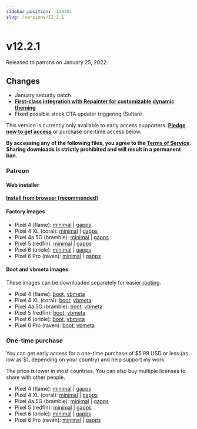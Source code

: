 ```yaml
---
sidebar_position: -120201
slug: /versions/12.2.1
---
```


# v12.2.1

Released to patrons on January 25, 2022.

## Changes

- January security patch
- [**First-class integration with Repainter for customizable dynamic theming**](https://repainter.kdrag0n.dev)
- Fixed possible stock OTA updater triggering (Sultan)

This version is currently only available to early access supporters. **[Pledge now to get access](https://patreon.com/kdrag0n)** or purchase one-time access below.

**By accessing any of the following files, you agree to the [Terms of Service](https://kdrag0n.dev/terms-of-service). Sharing downloads is strictly prohibited and will result in a permanent ban.**

### Patreon

#### Web installer

**[Install from browser (recommended)](https://patreon.kdrag0n.dev/protonaosp-install/)**

#### Factory images

- Pixel 4 (flame): [minimal](https://patreon.kdrag0n.dev/exclusive/proton-aosp_flame-factory_12.2.1-test1.zip) | [gapps](https://patreon.kdrag0n.dev/exclusive/proton-aosp_flame-factory_12.2.1-test1-gapps.zip)
- Pixel 4 XL (coral): [minimal](https://patreon.kdrag0n.dev/exclusive/proton-aosp_coral-factory_12.2.1-test1.zip) | [gapps](https://patreon.kdrag0n.dev/exclusive/proton-aosp_coral-factory_12.2.1-test1-gapps.zip)
- Pixel 4a 5G (bramble): [minimal](https://patreon.kdrag0n.dev/exclusive/proton-aosp_bramble-factory_12.2.1-test1.zip) | [gapps](https://patreon.kdrag0n.dev/exclusive/proton-aosp_bramble-factory_12.2.1-test1-gapps.zip)
- Pixel 5 (redfin): [minimal](https://patreon.kdrag0n.dev/exclusive/proton-aosp_redfin-factory_12.2.1-test1.zip) | [gapps](https://patreon.kdrag0n.dev/exclusive/proton-aosp_redfin-factory_12.2.1-test1-gapps.zip)
- Pixel 6 (oriole): [minimal](https://patreon.kdrag0n.dev/exclusive/proton-aosp_oriole-factory_12.2.1-test1.zip) | [gapps](https://patreon.kdrag0n.dev/exclusive/proton-aosp_oriole-factory_12.2.1-test1-gapps.zip)
- Pixel 6 Pro (raven): [minimal](https://patreon.kdrag0n.dev/exclusive/proton-aosp_raven-factory_12.2.1-test1.zip) | [gapps](https://patreon.kdrag0n.dev/exclusive/proton-aosp_raven-factory_12.2.1-test1-gapps.zip)

#### Boot and vbmeta images

These images can be downloaded separately for easier [rooting](../../advanced/rooting.md).

- Pixel 4 (flame): [boot](https://patreon.kdrag0n.dev/protonaosp-boot/proton-aosp_flame-factory_12.2.1-test1_boot.img), [vbmeta](https://patreon.kdrag0n.dev/protonaosp-boot/proton-aosp_flame-factory_12.2.1-test1_vbmeta.img)
- Pixel 4 XL (coral): [boot](https://patreon.kdrag0n.dev/protonaosp-boot/proton-aosp_coral-factory_12.2.1-test1_boot.img), [vbmeta](https://patreon.kdrag0n.dev/protonaosp-boot/proton-aosp_coral-factory_12.2.1-test1_vbmeta.img)
- Pixel 4a 5G (bramble): [boot](https://patreon.kdrag0n.dev/protonaosp-boot/proton-aosp_bramble-factory_12.2.1-test1_boot.img), [vbmeta](https://patreon.kdrag0n.dev/protonaosp-boot/proton-aosp_bramble-factory_12.2.1-test1_vbmeta.img)
- Pixel 5 (redfin): [boot](https://patreon.kdrag0n.dev/protonaosp-boot/proton-aosp_redfin-factory_12.2.1-test1_boot.img), [vbmeta](https://patreon.kdrag0n.dev/protonaosp-boot/proton-aosp_redfin-factory_12.2.1-test1_vbmeta.img)
- Pixel 6 (oriole): [boot](https://patreon.kdrag0n.dev/protonaosp-boot/proton-aosp_oriole-factory_12.2.1-test1_boot.img), [vbmeta](https://patreon.kdrag0n.dev/protonaosp-boot/proton-aosp_oriole-factory_12.2.1-test1_vbmeta.img)
- Pixel 6 Pro (raven): [boot](https://patreon.kdrag0n.dev/protonaosp-boot/proton-aosp_raven-factory_12.2.1-test1_boot.img), [vbmeta](https://patreon.kdrag0n.dev/protonaosp-boot/proton-aosp_raven-factory_12.2.1-test1_vbmeta.img)

### One-time purchase

You can get early access for a one-time purchase of $5.99 USD or less (as low as $1, depending on your country) and help support my work.

The price is lower in most countries. You can also buy multiple licenses to share with other people.

- Pixel 4 (flame): [minimal](https://patreon.kdrag0n.dev/buy/exclusive/proton-aosp_flame-factory_12.2.1-test1.zip) | [gapps](https://patreon.kdrag0n.dev/buy/exclusive/proton-aosp_flame-factory_12.2.1-test1-gapps.zip)
- Pixel 4 XL (coral): [minimal](https://patreon.kdrag0n.dev/buy/exclusive/proton-aosp_coral-factory_12.2.1-test1.zip) | [gapps](https://patreon.kdrag0n.dev/buy/exclusive/proton-aosp_coral-factory_12.2.1-test1-gapps.zip)
- Pixel 4a 5G (bramble): [minimal](https://patreon.kdrag0n.dev/buy/exclusive/proton-aosp_bramble-factory_12.2.1-test1.zip) | [gapps](https://patreon.kdrag0n.dev/buy/exclusive/proton-aosp_bramble-factory_12.2.1-test1-gapps.zip)
- Pixel 5 (redfin): [minimal](https://patreon.kdrag0n.dev/buy/exclusive/proton-aosp_redfin-factory_12.2.1-test1.zip) | [gapps](https://patreon.kdrag0n.dev/buy/exclusive/proton-aosp_redfin-factory_12.2.1-test1-gapps.zip)
- Pixel 6 (oriole): [minimal](https://patreon.kdrag0n.dev/buy/exclusive/proton-aosp_oriole-factory_12.2.1-test1.zip) | [gapps](https://patreon.kdrag0n.dev/buy/exclusive/proton-aosp_oriole-factory_12.2.1-test1-gapps.zip)
- Pixel 6 Pro (raven): [minimal](https://patreon.kdrag0n.dev/buy/exclusive/proton-aosp_raven-factory_12.2.1-test1.zip) | [gapps](https://patreon.kdrag0n.dev/buy/exclusive/proton-aosp_raven-factory_12.2.1-test1-gapps.zip)
